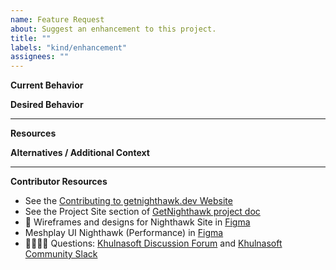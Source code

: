 ```yaml
---
name: Feature Request
about: Suggest an enhancement to this project.
title: ""
labels: "kind/enhancement"
assignees: ""
---
```


**Current Behavior**

<!-- A brief description of what the problem is. (e.g. I need to be able to...) -->

**Desired Behavior**

<!-- A brief description of the enhancement. -->

---

**Resources**

<!-- Helpful tools and reference information. -->

**Alternatives / Additional Context**

<!-- A brief description of any alternative solutions or features you've considered or other context that might be helpful. -->

---

**Contributor Resources**

- See the [Contributing to getnighthawk.dev Website](https://github.com/khulnasoft/meshplay/getnighthawk/blob/master/CONTRIBUTING.md)
- See the Project Site section of [GetNighthawk project doc](https://docs.google.com/document/d/1lHfMo4iIx2WXFZIspfHyxTsPR1T63_2IV5NUkgxoo0w)
- 🎨 Wireframes and designs for Nighthawk Site in [Figma](https://www.figma.com/file/5ZwEkSJwUPitURD59YHMEN/Khulnasoft-Designs?type=design&node-id=5046-0&mode=design&t=UYVaGhic2LY8EXee-0)
- Meshplay UI Nighthawk (Performance) in [Figma](https://www.figma.com/file/SMP3zxOjZztdOLtgN4dS2W/Meshplay-UI?type=design&node-id=2-5814&mode=design&t=Gt14dmRRlpL09apZ-0)
- 🙋🏾🙋🏼 Questions: [Khulnasoft Discussion Forum](https://discuss.khulnasoft.com) and [Khulnasoft Community Slack](http://slack.khulnasoft.com)
